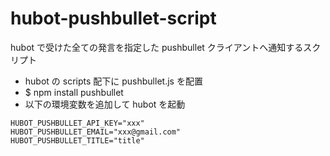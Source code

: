 # hubot-pushbullet-script

hubot で受けた全ての発言を指定した pushbullet クライアントへ通知するスクリプト

* hubot の scripts 配下に pushbullet.js を配置
* $ npm install pushbullet
* 以下の環境変数を追加して hubot を起動
```
HUBOT_PUSHBULLET_API_KEY="xxx"
HUBOT_PUSHBULLET_EMAIL="xxx@gmail.com"
HUBOT_PUSHBULLET_TITLE="title"
```
